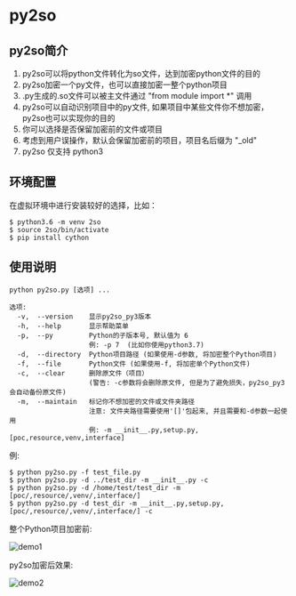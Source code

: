 # py2so

## py2so简介
1. py2so可以将python文件转化为so文件，达到加密python文件的目的
2. py2so加密一个py文件，也可以直接加密一整个python项目
3. .py生成的.so文件可以被主文件通过 "from module import \*" 调用
4. py2so可以自动识别项目中的py文件, 如果项目中某些文件你不想加密，py2so也可以实现你的目的
5. 你可以选择是否保留加密前的文件或项目
6. 考虑到用户误操作，默认会保留加密前的项目，项目名后缀为 "_old"
7. py2so 仅支持 python3

## 环境配置
在虚拟环境中进行安装较好的选择，比如：
```shell script
$ python3.6 -m venv 2so
$ source 2so/bin/activate
$ pip install cython
```

## 使用说明
```
python py2so.py [选项] ...
```

```
选项:
  -v,  --version    显示py2so_py3版本
  -h,  --help       显示帮助菜单
  -p,  --py         Python的子版本号, 默认值为 6
                    例: -p 7  (比如你使用python3.7)
  -d,  --directory  Python项目路径 (如果使用-d参数, 将加密整个Python项目)
  -f,  --file       Python文件 (如果使用-f, 将加密单个Python文件)
  -c,  --clear      删除原文件（项目）
                    (警告: -c参数将会删除原文件, 但是为了避免损失，py2so_py3会自动备份原文件)
  -m,  --maintain   标记你不想加密的文件或文件夹路径
                    注意: 文件夹路径需要使用'[]'包起来, 并且需要和-d参数一起使用 
                    例: -m __init__.py,setup.py,[poc,resource,venv,interface]
```

例:
```shell script
$ python py2so.py -f test_file.py
$ python py2so.py -d ../test_dir -m __init__.py -c
$ python py2so.py -d /home/test/test_dir -m [poc/,resource/,venv/,interface/]
$ python py2so.py -d test_dir -m __init__.py,setup.py,[poc/,resource/,venv/,interface/] -c
```


整个Python项目加密前:

![demo1](img/1.png)

py2so加密后效果:

![demo2](img/2.png)

